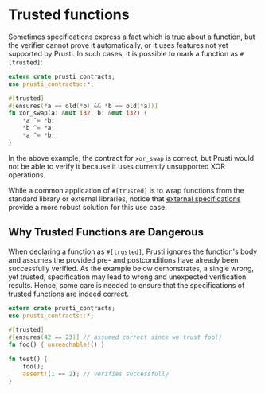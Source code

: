 # Trusted functions

Sometimes specifications express a fact which is true about a function, but the verifier cannot prove it automatically, or it uses features not yet supported by Prusti. In such cases, it is possible to mark a function as `#[trusted]`:

```rust
extern crate prusti_contracts;
use prusti_contracts::*;

#[trusted]
#[ensures(*a == old(*b) && *b == old(*a))]
fn xor_swap(a: &mut i32, b: &mut i32) {
    *a ^= *b;
    *b ^= *a;
    *a ^= *b;
}
```

In the above example, the contract for `xor_swap` is correct, but Prusti would not be able to verify it because it uses currently unsupported XOR operations.

While a common application of `#[trusted]` is to wrap functions from the standard library or external libraries, notice that [external specifications](external.md) provide a more robust solution for this use case.

## Why Trusted Functions are Dangerous

When declaring a function as `#[trusted]`, Prusti ignores the function's body and assumes the provided pre- and postconditions have already been successfully verified.
As the example below demonstrates, a single wrong, yet trusted, specification may lead to wrong and unexpected verification results.
Hence, some care is needed to ensure that the specifications of trusted functions are indeed correct.

```rust
extern crate prusti_contracts;
use prusti_contracts::*;

#[trusted]
#[ensures(42 == 23)] // assumed correct since we trust foo()
fn foo() { unreachable!() }

fn test() {
    foo();
    assert!(1 == 2); // verifies successfully
}
```





